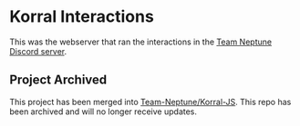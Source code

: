# Korral Interactions
This was the webserver that ran the interactions in the [Team Neptune Discord server](https://discord.gg/Qs5c68dAEG).

## Project Archived
This project has been merged into [Team-Neptune/Korral-JS](https://github.com/Team-Neptune/Korral-JS). This repo has been archived and will no longer receive updates.
